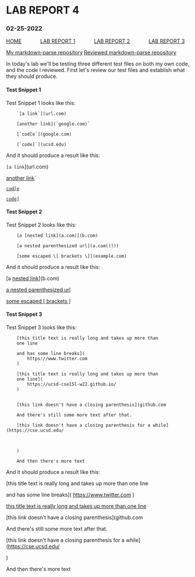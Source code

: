 # **LAB REPORT 4**
### 02-25-2022

[HOME](https://jupoon.github.io/cse15l-lab-reports/) &nbsp; &nbsp; &nbsp; &nbsp; &nbsp; &nbsp; [LAB REPORT 1](https://jupoon.github.io/cse15l-lab-reports/labs/lab1/lab-report-1-week-2) &nbsp; &nbsp; &nbsp; &nbsp; &nbsp; &nbsp; [LAB REPORT 2](https://jupoon.github.io/cse15l-lab-reports/labs/lab2/lab-report-2) &nbsp; &nbsp; &nbsp; &nbsp; &nbsp; &nbsp; [LAB REPORT 3](https://jupoon.github.io/cse15l-lab-reports/labs/lab3/lab-report-3)

[My markdown-parse repository](https://github.com/jupoon/markdown-parse)
[Reviewed markdown-parse repository](https://github.com/ericwpei/markdown-parse)

In today's lab we'll be testing three different test files on both my own code, and the code I reviewed. First let's review our test files and establish what they should produce.

#### **Test Snippet 1**
Test Snippet 1 looks like this:

        `[a link`](url.com)

        [another link](`google.com)`

        [`cod[e`](google.com)

        [`code]`](ucsd.edu)


And it should produce a result like this:

`[a link`](url.com)

[another link](`google.com)`

[`cod[e`](google.com)

[`code]`](ucsd.edu)


#### **Test Snippet 2**

Test Snippet 2 looks like this:

        [a [nested link](a.com)](b.com)

        [a nested parenthesized url](a.com(()))

        [some escaped \[ brackets \]](example.com)


And it should produce a result like this:

[a [nested link](a.com)](b.com)

[a nested parenthesized url](a.com(()))

[some escaped \[ brackets \]](example.com)

#### **Test Snippet 3**

Test Snippet 3 looks like this:

        [this title text is really long and takes up more than 
        one line

        and has some line breaks](
            https://www.twitter.com
        )

        [this title text is really long and takes up more than 
        one line](
            https://ucsd-cse15l-w22.github.io/
        )


        [this link doesn't have a closing parenthesis](github.com

        And there's still some more text after that.

        [this link doesn't have a closing parenthesis for a while](https://cse.ucsd.edu/



        )

        And then there's more text


And it should produce a result like this:

[this title text is really long and takes up more than 
one line

and has some line breaks](
    https://www.twitter.com
)

[this title text is really long and takes up more than 
one line](
    https://ucsd-cse15l-w22.github.io/
)


[this link doesn't have a closing parenthesis](github.com

And there's still some more text after that.

[this link doesn't have a closing parenthesis for a while](https://cse.ucsd.edu/



)

And then there's more text